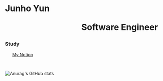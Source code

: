 <!--
**VolkaDemetrie/VolkaDemetrie** is a ✨ _special_ ✨ repository because its `README.md` (this file) appears on your GitHub profile.

Here are some ideas to get you started:

- 🔭 I’m currently working on ...
- 🌱 I’m currently learning ...
- 👯 I’m looking to collaborate on ...
- 🤔 I’m looking for help with ...
- 💬 Ask me about ...
- 📫 How to reach me: ...
- 😄 Pronouns: ...
- ⚡ Fun fact: ...
-->

<H1>Junho Yun<p style="text-align:right">Software Engineer</p></H1>

<!-- <H3>Portfolio</H3> --> 
<H3>Study</H3>
<ul>
  <a href="https://volkademetrie.notion.site/Junho-Yun-5c4355d294744614b04c01a5b935a7a6?pvs=4">My Notion</a>
</ul>
<br/>


<!--<H3>
  Mainly used
</H3>
<H4>Language</H4>
<ul>
  <li>Java</li>
</ul>
<H4>Server</H4>
<ul>
  <li>Nginx</li>
  <li>Tomcat</li>
</ul>
<H4>Framework</H4>
<ul>
  <li>Spring</li>
  <li>Spring boot</li>
</ul>
<H3>
  Sub
</H3>
<H4>Language</H4>
<ul>
  <li>Python</li>
</ul>-->

![Anurag's GitHub stats](https://github-readme-stats.vercel.app/api?username=VolkaDemetrie&theme=merko&show_icons=true)
